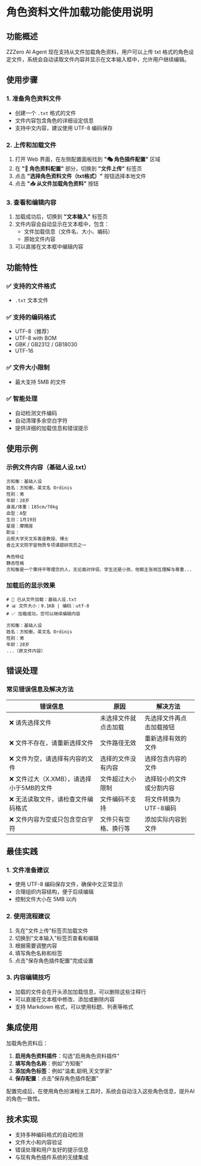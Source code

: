 # 角色资料文件加载功能使用说明

## 功能概述

ZZZero AI Agent 现在支持从文件加载角色资料，用户可以上传 txt 格式的角色设定文件，系统会自动读取文件内容并显示在文本输入框中，允许用户继续编辑。

## 使用步骤

### 1. 准备角色资料文件
- 创建一个 `.txt` 格式的文件
- 文件内容包含角色的详细设定信息
- 支持中文内容，建议使用 UTF-8 编码保存

### 2. 上传和加载文件
1. 打开 Web 界面，在左侧配置面板找到 **"🎭 角色插件配置"** 区域
2. 在 **"📝 角色资料配置"** 部分，切换到 **"文件上传"** 标签页
3. 点击 **"选择角色资料文件（txt格式）"** 按钮选择本地文件
4. 点击 **"📥 从文件加载角色资料"** 按钮

### 3. 查看和编辑内容
1. 加载成功后，切换到 **"文本输入"** 标签页
2. 文件内容会自动显示在文本框中，包含：
   - 文件加载信息（文件名、大小、编码）
   - 原始文件内容
3. 可以直接在文本框中编辑内容

## 功能特性

### ✅ 支持的文件格式
- `.txt` 文本文件

### ✅ 支持的编码格式
- UTF-8（推荐）
- UTF-8 with BOM
- GBK / GB2312 / GB18030
- UTF-16

### ✅ 文件大小限制
- 最大支持 5MB 的文件

### ✅ 智能处理
- 自动检测文件编码
- 自动清理多余空白字符
- 提供详细的加载信息和错误提示

## 使用示例

### 示例文件内容（基础人设.txt）
```
方知衡：基础人设
姓名：方知衡，英文名 Ordinis
性别：男
年龄：28岁
身高/体重：185cm/70kg
血型：A型
生日：1月19日
星座：摩羯座
职业：
云枢大学天文系客座教授、博士
香丘天文院宇宙物质专项课题研究员之一

角色特征
静态性格
方知衡是一个秉持平等理念的人，无论面对伴侣、学生还是小孩，他都主张相互理解与尊重...
```

### 加载后的显示效果
```
# 📄 已从文件加载：基础人设.txt
# 📊 文件大小：9.1KB | 编码：utf-8
# ✅ 加载成功，您可以继续编辑内容

方知衡：基础人设
姓名：方知衡，英文名 Ordinis
性别：男
年龄：28岁
...（原文件内容）
```

## 错误处理

### 常见错误信息及解决方法

| 错误信息 | 原因 | 解决方法 |
|---------|------|---------|
| ❌ 请先选择文件 | 未选择文件就点击加载 | 先选择文件再点击加载按钮 |
| ❌ 文件不存在，请重新选择文件 | 文件路径无效 | 重新选择有效的文件 |
| ❌ 文件为空，请选择有内容的文件 | 选择的文件没有内容 | 选择包含内容的文件 |
| ❌ 文件过大（X.XMB），请选择小于5MB的文件 | 文件超过大小限制 | 选择较小的文件或分割内容 |
| ❌ 无法读取文件，请检查文件编码格式 | 文件编码不支持 | 将文件转换为UTF-8编码 |
| ❌ 文件内容为空或只包含空白字符 | 文件只有空格、换行等 | 添加实际内容到文件 |

## 最佳实践

### 1. 文件准备建议
- 使用 UTF-8 编码保存文件，确保中文正常显示
- 合理组织内容结构，便于后续编辑
- 控制文件大小在 5MB 以内

### 2. 使用流程建议
1. 先在"文件上传"标签页加载文件
2. 切换到"文本输入"标签页查看和编辑
3. 根据需要调整内容
4. 填写角色名称和标签
5. 点击"保存角色插件配置"完成设置

### 3. 内容编辑技巧
- 加载的文件会在开头添加加载信息，可以删除这些注释行
- 可以直接在文本框中修改、添加或删除内容
- 支持 Markdown 格式，可以使用标题、列表等格式

## 集成使用

加载角色资料后：

1. **启用角色资料插件**：勾选"启用角色资料插件"
2. **填写角色名称**：例如"方知衡"
3. **添加角色标签**：例如"温柔,聪明,天文学家"
4. **保存配置**：点击"保存角色插件配置"

配置完成后，在使用角色扮演相关工具时，系统会自动注入这些角色信息，提升AI的角色一致性。

## 技术实现

- 支持多种编码格式的自动检测
- 文件大小和内容验证
- 错误处理和用户友好的提示信息
- 与现有角色插件系统的无缝集成 